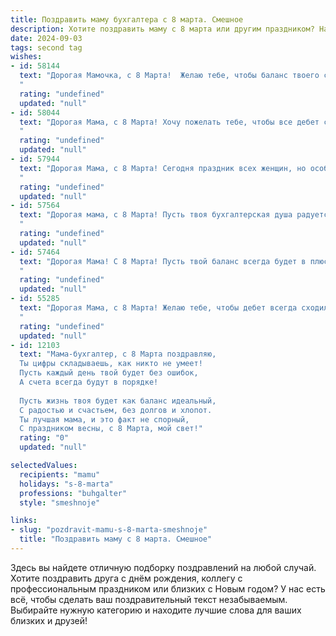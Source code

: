 ```yaml
---
title: Поздравить маму бухгалтера с 8 марта. Смешное
description: Хотите поздравить маму с 8 марта или другим праздником? Наш ИИ создаст незабываемое поздравление, а вы обязательно выделитесь среди других.  
date: 2024-09-03
tags: second tag
wishes:
- id: 58144
  text: "Дорогая Мамочка, с 8 Марта!  Желаю тебе, чтобы баланс твоего счастья всегда был положительный, а дебетовые расходы на удовольствия были бесконечны!  Будь самой счастливой  бухгалтершей в мире!
  "
  rating: "undefined"
  updated: "null"
- id: 58044
  text: "Дорогая Мама, с 8 Марта! Хочу пожелать тебе, чтобы все дебет с кредитом сходился, а в твоей жизни не было ни капли стресса, только сладкие конфетки и радостные улыбки! 😉
  "
  rating: "undefined"
  updated: "null"
- id: 57944
  text: "Дорогая Мама, с 8 Марта! Сегодня праздник всех женщин, но особенно тех, кто с легкостью подсчитывает деньги, как ты с дебетом и кредитом! Желаю тебе, чтобы твой баланс всегда был в плюсе, а расходы - только на приятные вещи 😊
  "
  rating: "undefined"
  updated: "null"
- id: 57564
  text: "Дорогая мама, с 8 Марта! Пусть твоя бухгалтерская душа радуется не только от сведенных дебетов с кредитами, но и от радостных сюрпризов, красивых цветов и, конечно же, вкусных тортов!
  "
  rating: "undefined"
  updated: "null"
- id: 57464
  text: "Дорогая Мама! С 8 Марта! Пусть твой баланс всегда будет в плюсе, а дебетовые операции приносят только радость! 😉
  "
  rating: "undefined"
  updated: "null"
- id: 55285
  text: "Дорогая Мама, с 8 Марта! Желаю тебе, чтобы дебет всегда сходился с кредитом, а баланс был всегда в твою пользу! 😜  Пусть работа приносит только радость, а дома тебя ждут только приятные сюрпризы! ❤️
  "
  rating: "undefined"
  updated: "null"
- id: 12103
  text: "Мама-бухгалтер, с 8 Марта поздравляю,
  Ты цифры складываешь, как никто не умеет!
  Пусть каждый день твой будет без ошибок,
  А счета всегда будут в порядке!
  
  Пусть жизнь твоя будет как баланс идеальный,
  С радостью и счастьем, без долгов и хлопот.
  Ты лучшая мама, и это факт не спорный,
  С праздником весны, с 8 Марта, мой свет!"
  rating: "0"
  updated: "null"

selectedValues:
  recipients: "mamu"
  holidays: "s-8-marta"
  professions: "buhgalter"
  style: "smeshnoje"

links:
- slug: "pozdravit-mamu-s-8-marta-smeshnoje"
  title: "Поздравить маму с 8 марта. Смешное"
---
```


Здесь вы найдете отличную подборку поздравлений на любой случай. 
Хотите поздравить друга с днём рождения, коллегу с профессиональным праздником или близких с Новым годом? У нас есть всё, чтобы сделать ваш поздравительный текст незабываемым. Выбирайте нужную категорию и находите лучшие слова для ваших близких и друзей!
